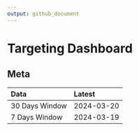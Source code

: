 ```yaml
---
output: github_document
---
```


# Targeting Dashboard



## Meta


|Data           |Latest     |
|:--------------|:----------|
|30 Days Window |2024-03-20 |
|7 Days Window  |2024-03-19 |
